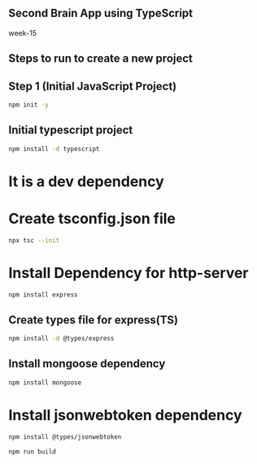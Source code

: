 ## Second Brain App using TypeScript

week-15
## Steps to run to create a new project

## Step 1 (Initial JavaScript Project)

````bash
npm init -y
````
## Initial typescript project

````bash
npm install -d typescript
````
# It is a dev dependency


# Create tsconfig.json file


```bash 
npx tsc --init

````


# Install Dependency for http-server

`````bash
npm install express
`````

## Create types file for express(TS)
````bash
npm install -d @types/express
````

## Install mongoose dependency 
````bash
npm install mongoose
````

# Install jsonwebtoken dependency
````bash
npm install @types/jsonwebtoken
````


````bash
npm run build
````
